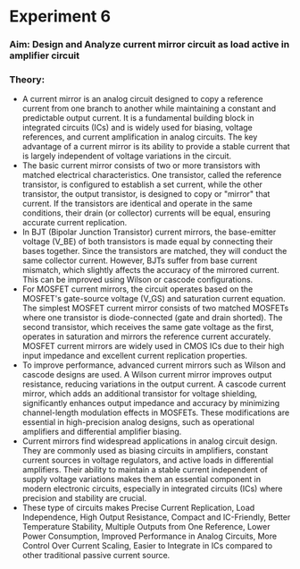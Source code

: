 # Experiment 6
### Aim: Design and Analyze current mirror circuit as load active in amplifier circuit
### Theory:
+ A current mirror is an analog circuit designed to copy a reference current from one branch to another while maintaining a constant and predictable output current. It is a fundamental building block in integrated circuits (ICs) and is widely used for biasing, voltage references, and current amplification in analog circuits. The key advantage of a current mirror is its ability to provide a stable current that is largely independent of voltage variations in the circuit.
+ The basic current mirror consists of two or more transistors with matched electrical characteristics. One transistor, called the reference transistor, is configured to establish a set current, while the other transistor, the output transistor, is designed to copy or "mirror" that current. If the transistors are identical and operate in the same conditions, their drain (or collector) currents will be equal, ensuring accurate current replication.
+ In BJT (Bipolar Junction Transistor) current mirrors, the base-emitter voltage (V_BE) of both transistors is made equal by connecting their bases together. Since the transistors are matched, they will conduct the same collector current. However, BJTs suffer from base current mismatch, which slightly affects the accuracy of the mirrored current. This can be improved using Wilson or cascode configurations.
+ For MOSFET current mirrors, the circuit operates based on the MOSFET's gate-source voltage (V_GS) and saturation current equation. The simplest MOSFET current mirror consists of two matched MOSFETs where one transistor is diode-connected (gate and drain shorted). The second transistor, which receives the same gate voltage as the first, operates in saturation and mirrors the reference current accurately. MOSFET current mirrors are widely used in CMOS ICs due to their high input impedance and excellent current replication properties.
+ To improve performance, advanced current mirrors such as Wilson and cascode designs are used. A Wilson current mirror improves output resistance, reducing variations in the output current. A cascode current mirror, which adds an additional transistor for voltage shielding, significantly enhances output impedance and accuracy by minimizing channel-length modulation effects in MOSFETs. These modifications are essential in high-precision analog designs, such as operational amplifiers and differential amplifier biasing.
+ Current mirrors find widespread applications in analog circuit design. They are commonly used as biasing circuits in amplifiers, constant current sources in voltage regulators, and active loads in differential amplifiers. Their ability to maintain a stable current independent of supply voltage variations makes them an essential component in modern electronic circuits, especially in integrated circuits (ICs) where precision and stability are crucial.
+ These type of circuits makes Precise Current Replication, Load Independence, High Output Resistance, Compact and IC-Friendly, Better Temperature Stability, Multiple Outputs from One Reference, Lower Power Consumption, Improved Performance in Analog Circuits, More Control Over Current Scaling, Easier to Integrate in ICs compared to other traditional passive current source.

<br>

